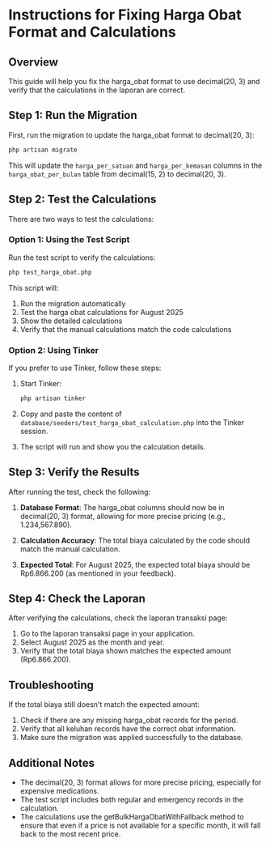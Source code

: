 # Instructions for Fixing Harga Obat Format and Calculations

## Overview
This guide will help you fix the harga_obat format to use decimal(20, 3) and verify that the calculations in the laporan are correct.

## Step 1: Run the Migration

First, run the migration to update the harga_obat format to decimal(20, 3):

```bash
php artisan migrate
```

This will update the `harga_per_satuan` and `harga_per_kemasan` columns in the `harga_obat_per_bulan` table from decimal(15, 2) to decimal(20, 3).

## Step 2: Test the Calculations

There are two ways to test the calculations:

### Option 1: Using the Test Script

Run the test script to verify the calculations:

```bash
php test_harga_obat.php
```

This script will:
1. Run the migration automatically
2. Test the harga obat calculations for August 2025
3. Show the detailed calculations
4. Verify that the manual calculations match the code calculations

### Option 2: Using Tinker

If you prefer to use Tinker, follow these steps:

1. Start Tinker:
   ```bash
   php artisan tinker
   ```

2. Copy and paste the content of `database/seeders/test_harga_obat_calculation.php` into the Tinker session.

3. The script will run and show you the calculation details.

## Step 3: Verify the Results

After running the test, check the following:

1. **Database Format**: The harga_obat columns should now be in decimal(20, 3) format, allowing for more precise pricing (e.g., 1.234,567.890).

2. **Calculation Accuracy**: The total biaya calculated by the code should match the manual calculation.

3. **Expected Total**: For August 2025, the expected total biaya should be Rp6.866.200 (as mentioned in your feedback).

## Step 4: Check the Laporan

After verifying the calculations, check the laporan transaksi page:

1. Go to the laporan transaksi page in your application.
2. Select August 2025 as the month and year.
3. Verify that the total biaya shown matches the expected amount (Rp6.866.200).

## Troubleshooting

If the total biaya still doesn't match the expected amount:

1. Check if there are any missing harga_obat records for the period.
2. Verify that all keluhan records have the correct obat information.
3. Make sure the migration was applied successfully to the database.

## Additional Notes

- The decimal(20, 3) format allows for more precise pricing, especially for expensive medications.
- The test script includes both regular and emergency records in the calculation.
- The calculations use the getBulkHargaObatWithFallback method to ensure that even if a price is not available for a specific month, it will fall back to the most recent price.
